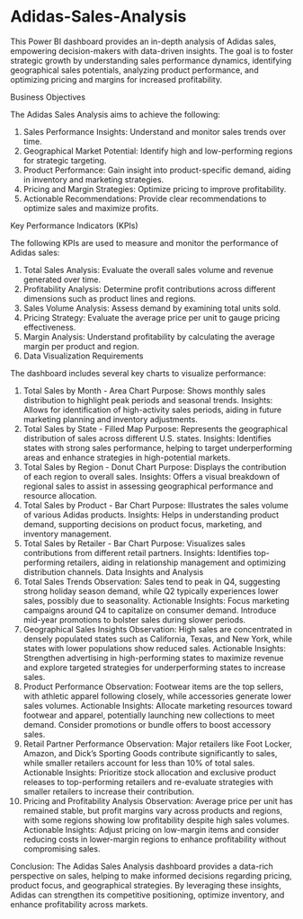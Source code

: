 # Adidas-Sales-Analysis
This Power BI dashboard provides an in-depth analysis of Adidas sales, empowering decision-makers with data-driven insights. The goal is to foster strategic growth by understanding sales performance dynamics, identifying geographical sales potentials, analyzing product performance, and optimizing pricing and margins for increased profitability.

Business Objectives

The Adidas Sales Analysis aims to achieve the following:

1. Sales Performance Insights: Understand and monitor sales trends over time.
2. Geographical Market Potential: Identify high and low-performing regions for strategic targeting.
3. Product Performance: Gain insight into product-specific demand, aiding in inventory and marketing strategies.
4. Pricing and Margin Strategies: Optimize pricing to improve profitability.
5. Actionable Recommendations: Provide clear recommendations to optimize sales and maximize profits.

Key Performance Indicators (KPIs)

The following KPIs are used to measure and monitor the performance of Adidas sales:

1. Total Sales Analysis: Evaluate the overall sales volume and revenue generated over time.
2. Profitability Analysis: Determine profit contributions across different dimensions such as product lines and regions.
3. Sales Volume Analysis: Assess demand by examining total units sold.
4. Pricing Strategy: Evaluate the average price per unit to gauge pricing effectiveness.
5. Margin Analysis: Understand profitability by calculating the average margin per product and region.
6. Data Visualization Requirements

The dashboard includes several key charts to visualize performance:

1. Total Sales by Month - Area Chart
Purpose: Shows monthly sales distribution to highlight peak periods and seasonal trends.
Insights: Allows for identification of high-activity sales periods, aiding in future marketing planning and inventory adjustments.
2. Total Sales by State - Filled Map
Purpose: Represents the geographical distribution of sales across different U.S. states.
Insights: Identifies states with strong sales performance, helping to target underperforming areas and enhance strategies in high-potential markets.
3. Total Sales by Region - Donut Chart
Purpose: Displays the contribution of each region to overall sales.
Insights: Offers a visual breakdown of regional sales to assist in assessing geographical performance and resource allocation.
4. Total Sales by Product - Bar Chart
Purpose: Illustrates the sales volume of various Adidas products.
Insights: Helps in understanding product demand, supporting decisions on product focus, marketing, and inventory management.
5. Total Sales by Retailer - Bar Chart
Purpose: Visualizes sales contributions from different retail partners.
Insights: Identifies top-performing retailers, aiding in relationship management and optimizing distribution channels.
Data Insights and Analysis
1. Total Sales Trends
Observation: Sales tend to peak in Q4, suggesting strong holiday season demand, while Q2 typically experiences lower sales, possibly due to seasonality.
Actionable Insights: Focus marketing campaigns around Q4 to capitalize on consumer demand. Introduce mid-year promotions to bolster sales during slower periods.
2. Geographical Sales Insights
Observation: High sales are concentrated in densely populated states such as California, Texas, and New York, while states with lower populations show reduced sales.
Actionable Insights: Strengthen advertising in high-performing states to maximize revenue and explore targeted strategies for underperforming states to increase sales.
3. Product Performance
Observation: Footwear items are the top sellers, with athletic apparel following closely, while accessories generate lower sales volumes.
Actionable Insights: Allocate marketing resources toward footwear and apparel, potentially launching new collections to meet demand. Consider promotions or bundle offers to boost accessory sales.
4. Retail Partner Performance
Observation: Major retailers like Foot Locker, Amazon, and Dick’s Sporting Goods contribute significantly to sales, while smaller retailers account for less than 10% of total sales.
Actionable Insights: Prioritize stock allocation and exclusive product releases to top-performing retailers and re-evaluate strategies with smaller retailers to increase their contribution.
5. Pricing and Profitability Analysis
Observation: Average price per unit has remained stable, but profit margins vary across products and regions, with some regions showing low profitability despite high sales volumes.
Actionable Insights: Adjust pricing on low-margin items and consider reducing costs in lower-margin regions to enhance profitability without compromising sales.


Conclusion:
The Adidas Sales Analysis dashboard provides a data-rich perspective on sales, helping to make informed decisions regarding pricing, product focus, and geographical strategies. By leveraging these insights, Adidas can strengthen its competitive positioning, optimize inventory, and enhance profitability across markets.
